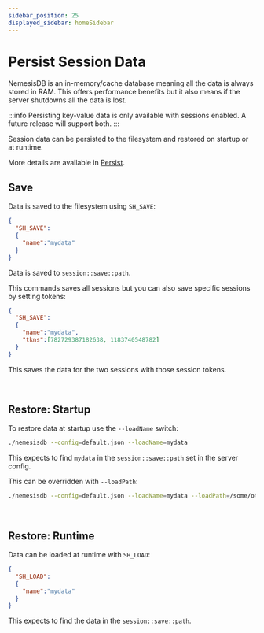 ```yaml
---
sidebar_position: 25
displayed_sidebar: homeSidebar
---
```


# Persist Session Data
NemesisDB is an in-memory/cache database meaning all the data is always stored in RAM. This offers performance benefits but it also means if the server shutdowns all the data is lost.

:::info
Persisting key-value data is only available with sessions enabled. A future release will support both.
:::


Session data can be persisted to the filesystem and restored on startup or at runtime.

More details are available in [Persist](/tutorials/persist-data/overview).


## Save
Data is saved to the filesystem using `SH_SAVE`:

```json
{
  "SH_SAVE":
  {
    "name":"mydata"
  }
}
```

Data is saved to `session::save::path`. 

This commands saves all sessions but you can also save specific sessions by setting tokens:

```json
{
  "SH_SAVE":
  {
    "name":"mydata",
    "tkns":[782729387182638, 1183740548782]
  }
}
```

This saves the data for the two sessions with those session tokens.

<br/>

## Restore: Startup

To restore data at startup use the `--loadName` switch:

```bash
./nemesisdb --config=default.json --loadName=mydata
```

This expects to find `mydata` in the `session::save::path` set in the server config.

This can be overridden with `--loadPath`:

```bash
./nemesisdb --config=default.json --loadName=mydata --loadPath=/some/other/path
```

<br/>

## Restore: Runtime
Data can be loaded at runtime with `SH_LOAD`:

```json
{
  "SH_LOAD":
  {
    "name":"mydata"
  }
}
```

This expects to find the data in the `session::save::path`.